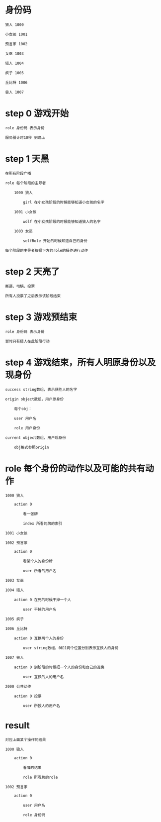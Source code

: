 # 身份码

    狼人 1000

    小女孩 1001

    预言家 1002

    女巫 1003

    猎人 1004

    疯子 1005

    丘比特 1006

    兽人 1007

# step 0 游戏开始

    role 身份码 表示身份

    服务器计时10秒 到晚上

# step 1 天黑

    在所有阶段广播

    role 每个阶段的主导者

        1000 狼人

            girl 在小女孩阶段的时候能够知道小女孩的名字

        1001 小女孩

            wolf 在小女孩阶段的时候能够知道狼人的名字

        1003 女巫

            selfRole 开始的时候知道自己的身份

    每个阶段的主导者根据下方的role的操作进行动作

# step 2 天亮了

    撕逼，甩锅，投票

    所有人投票了之后表示该阶段结束

# step 3 游戏预结束

    role 身份码 表示身份

    暂时只有猎人在此阶段行动

# step 4 游戏结束，所有人明原身份以及现身份

    success string数组，表示获胜人的名字

    origin object数组，用户原身份

        每个obj：

        user 用户名

        role 用户身份

    current object数组，用户现身份

        obj格式参照origin

# role 每个身份的动作以及可能的共有动作

    1000 狼人

        action 0

            看一张牌

            index 所看的牌的索引

    1001 小女孩

    1002 预言家

        action 0

            看某个人的身份牌

            user 所看的用户名

    1003 女巫

    1004 猎人

        action 0 在死的时候干掉一个人

            user 干掉的用户名

    1005 疯子

    1006 丘比特

        action 0 互换两个人的身份

            user string数组，0和1两个位置分别表示互换人的身份

    1007 兽人

        action 0 到阶段的时候把一个人的身份和自己的互换

            user 互换的人的用户名

    2000 公共动作

        action 0 投票

            user 所投人的用户名


# result

    对应上面某个操作的结果

    1000 狼人

        action 0

            看牌的结果

            role 所看牌的role

    1002 预言家

        action 0

            user 用户名

            role 身份码
